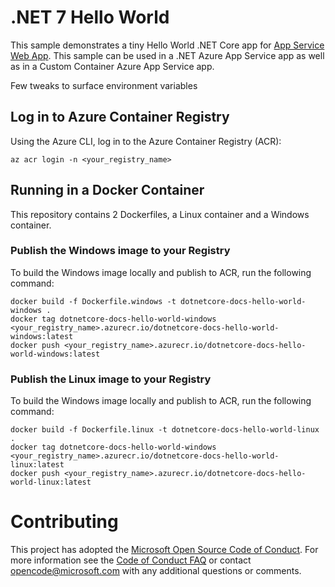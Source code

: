 # .NET 7 Hello World

This sample demonstrates a tiny Hello World .NET Core app for [App Service Web App](https://docs.microsoft.com/azure/app-service-web). This sample can be used in a .NET Azure App Service app as well as in a Custom Container Azure App Service app.

Few tweaks to surface environment variables

## Log in to Azure Container Registry

Using the Azure CLI, log in to the Azure Container Registry (ACR):

```azurecli
az acr login -n <your_registry_name>
```

## Running in a Docker Container

This repository contains 2 Dockerfiles, a Linux container and a Windows container.

### Publish the Windows image to your Registry

To build the Windows image locally and publish to ACR, run the following command:

```docker
docker build -f Dockerfile.windows -t dotnetcore-docs-hello-world-windows . 
docker tag dotnetcore-docs-hello-world-windows <your_registry_name>.azurecr.io/dotnetcore-docs-hello-world-windows:latest
docker push <your_registry_name>.azurecr.io/dotnetcore-docs-hello-world-windows:latest
```

### Publish the Linux image to your Registry

To build the Windows image locally and publish to ACR, run the following command:

```docker
docker build -f Dockerfile.linux -t dotnetcore-docs-hello-world-linux . 
docker tag dotnetcore-docs-hello-world-windows <your_registry_name>.azurecr.io/dotnetcore-docs-hello-world-linux:latest
docker push <your_registry_name>.azurecr.io/dotnetcore-docs-hello-world-linux:latest
```

# Contributing

This project has adopted the [Microsoft Open Source Code of Conduct](https://opensource.microsoft.com/codeofconduct/). For more information see the [Code of Conduct FAQ](https://opensource.microsoft.com/codeofconduct/faq/) or contact [opencode@microsoft.com](mailto:opencode@microsoft.com) with any additional questions or comments.
